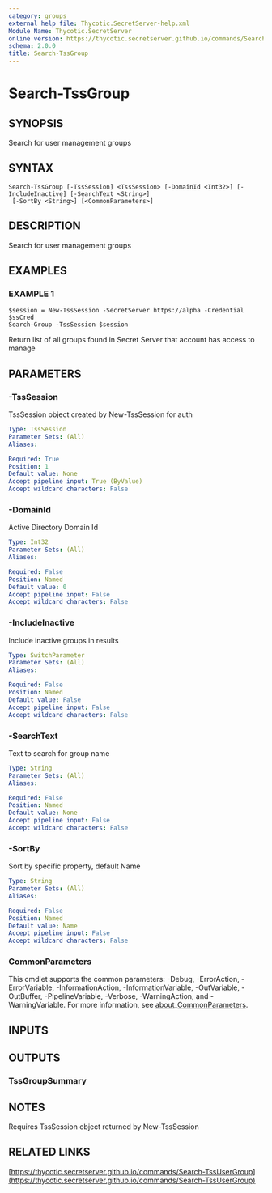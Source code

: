 ```yaml
---
category: groups
external help file: Thycotic.SecretServer-help.xml
Module Name: Thycotic.SecretServer
online version: https://thycotic.secretserver.github.io/commands/Search-TssUserGroup
schema: 2.0.0
title: Search-TssGroup
---
```


# Search-TssGroup

## SYNOPSIS
Search for user management groups

## SYNTAX

```
Search-TssGroup [-TssSession] <TssSession> [-DomainId <Int32>] [-IncludeInactive] [-SearchText <String>]
 [-SortBy <String>] [<CommonParameters>]
```

## DESCRIPTION
Search for user management groups

## EXAMPLES

### EXAMPLE 1
```
$session = New-TssSession -SecretServer https://alpha -Credential $ssCred
Search-Group -TssSession $session
```

Return list of all groups found in Secret Server that account has access to manage

## PARAMETERS

### -TssSession
TssSession object created by New-TssSession for auth

```yaml
Type: TssSession
Parameter Sets: (All)
Aliases:

Required: True
Position: 1
Default value: None
Accept pipeline input: True (ByValue)
Accept wildcard characters: False
```

### -DomainId
Active Directory Domain Id

```yaml
Type: Int32
Parameter Sets: (All)
Aliases:

Required: False
Position: Named
Default value: 0
Accept pipeline input: False
Accept wildcard characters: False
```

### -IncludeInactive
Include inactive groups in results

```yaml
Type: SwitchParameter
Parameter Sets: (All)
Aliases:

Required: False
Position: Named
Default value: False
Accept pipeline input: False
Accept wildcard characters: False
```

### -SearchText
Text to search for group name

```yaml
Type: String
Parameter Sets: (All)
Aliases:

Required: False
Position: Named
Default value: None
Accept pipeline input: False
Accept wildcard characters: False
```

### -SortBy
Sort by specific property, default Name

```yaml
Type: String
Parameter Sets: (All)
Aliases:

Required: False
Position: Named
Default value: Name
Accept pipeline input: False
Accept wildcard characters: False
```

### CommonParameters
This cmdlet supports the common parameters: -Debug, -ErrorAction, -ErrorVariable, -InformationAction, -InformationVariable, -OutVariable, -OutBuffer, -PipelineVariable, -Verbose, -WarningAction, and -WarningVariable. For more information, see [about_CommonParameters](http://go.microsoft.com/fwlink/?LinkID=113216).

## INPUTS

## OUTPUTS

### TssGroupSummary
## NOTES
Requires TssSession object returned by New-TssSession

## RELATED LINKS

[https://thycotic.secretserver.github.io/commands/Search-TssUserGroup](https://thycotic.secretserver.github.io/commands/Search-TssUserGroup)

